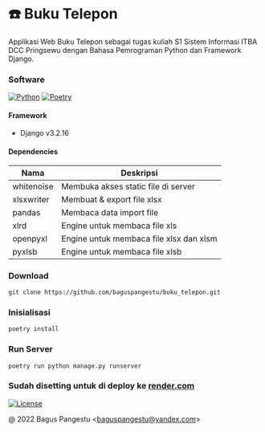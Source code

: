 # ☎️ Buku Telepon

Applikasi Web Buku Telepon sebagai tugas kuliah S1 Sistem Informasi ITBA DCC Pringsewu dengan Bahasa Pemrograman Python dan Framework Django.

### Software

[![Python](https://img.shields.io/badge/Python-^3.7-blue)](https://www.python.org/downloads)
[![Poetry](https://img.shields.io/badge/Poetry-^1.2-orange)](https://python-poetry.org/docs/#installation)

#### Framework

- Django v3.2.16

#### Dependencies

| Nama       | Deskripsi                               |
| ---------- | --------------------------------------- |
| whitenoise | Membuka akses static file di server     |
| xlsxwriter | Membuat & export file xlsx              |
| pandas     | Membaca data import file                |
| xlrd       | Engine untuk membaca file xls           |
| openpyxl   | Engine untuk membaca file xlsx dan xlsm |
| pyxlsb     | Engine untuk membaca file xlsb          |

### Download

```
git clone https://github.com/baguspangestu/buku_telepon.git
```

### Inisialisasi

```
poetry install
```

### Run Server

```
poetry run python manage.py runserver
```

### Sudah disetting untuk di deploy ke [render.com](https://render.com)

[![License](https://img.shields.io/badge/License-MIT-green)](LICENSE.md)

@ 2022 Bagus Pangestu <<baguspangestu@yandex.com>>
